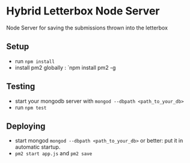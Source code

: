 # Hybrid Letterbox Node Server

Node Server for saving the submissions thrown into the letterbox

## Setup

* run `npm install`
* install pm2 globally : `npm install pm2 -g

## Testing

* start your mongodb server with `mongod --dbpath <path_to_your_db>`
* run `npm test`

## Deploying

*  start mongod `mongod --dbpath <path_to_your_db>` or better: put it in automatic startup.
*  `pm2 start app.js` and `pm2 save`

